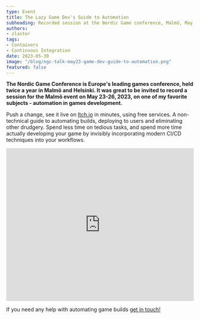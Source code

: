 ```yaml
---
type: Event
title: The Lazy Game Dev's Guide to Automation
subheading: Recorded session at the Nordic Game conference, Malmö, May 2023
authors:
- zlaster
tags:
- Containers
- Continuous Integration
date: 2023-05-30
image: "/blog/ngc-talk-may23-game-dev-guide-to-automation.png"
featured: false
---
```


**The Nordic Game Conference is Europe's leading games conference, held twice a year in Malmö and Helsinki. It was great to be invited to record a session for the Malmö event on May 23-26, 2023, on one of my favorite subjects - automation in games development.**

Push a change, see it live on [Itch.io](http://itch.io/) in minutes, using free services. A non-technical guide to automating builds, deploying to users and eliminating other drudgery. Spend less time on tedious tasks, and spend more time actually developing your game by invisibly incorporating modern CI/CD techniques into your workflows.

<iframe width="100%" height="410" src="https://www.youtube.com/embed/ENUW04uvuUY" title="YouTube video player" frameborder="0" allow="accelerometer; autoplay; clipboard-write; encrypted-media; gyroscope; picture-in-picture; web-share" allowfullscreen></iframe>

If you need any help with automating game builds [get in touch!](/contact/)
